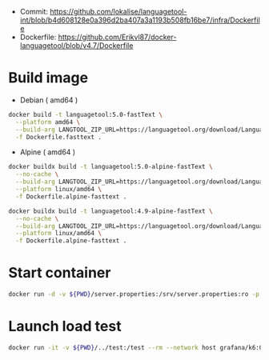 
- Commit: https://github.com/lokalise/languagetool-int/blob/b4d608128e0a396d2ba407a3a1193b508fb16be7/infra/Dockerfile
- Dockerfile: https://github.com/Erikvl87/docker-languagetool/blob/v4.7/Dockerfile

# Build image

- Debian ( amd64 )
```bash
docker build -t languagetool:5.0-fastText \
  --platform amd64 \
  --build-arg LANGTOOL_ZIP_URL=https://languagetool.org/download/LanguageTool-5.0.zip \
  -f Dockerfile.fasttext .
```

- Alpine ( amd64 )
```bash
docker buildx build -t languagetool:5.0-alpine-fastText \
  --no-cache \
  --build-arg LANGTOOL_ZIP_URL=https://languagetool.org/download/LanguageTool-5.0.zip \
  --platform linux/amd64 \
  -f Dockerfile.alpine-fasttext .
```

```bash
docker buildx build -t languagetool:4.9-alpine-fastText \
  --no-cache \
  --build-arg LANGTOOL_ZIP_URL=https://languagetool.org/download/LanguageTool-4.9.zip \
  --platform linux/amd64 \
  -f Dockerfile.alpine-fasttext .
```

# Start container

```bash
docker run -d -v ${PWD}/server.properties:/srv/server.properties:ro -p 8010:8010 -d languagetool:5.0-alpine-fastText
```

# Launch load test

```bash
docker run -it -v ${PWD}/../test:/test --rm --network host grafana/k6:0.45.0 run /test/performance.js
```
